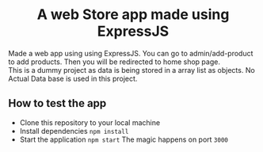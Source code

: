 <h1 align="center">A web Store app made using ExpressJS</h1>

Made a web app using using ExpressJS. You can go to admin/add-product to add products. Then you will be redirected to home shop page.
<br>
This is a dummy project as data is being stored in a array list as objects. No Actual Data base is used in this project. 


## How to test the app
- Clone this repository to your local machine
- Install dependencies `npm install`
- Start the application `npm start` The magic happens on port `3000`

